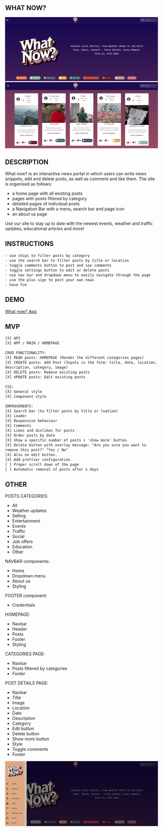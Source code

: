 ## WHAT NOW?

<img src="./public/capture1.png" alt="website capture"/>
<img src="./public/capture2.png" alt="website capture"/>

## DESCRIPTION

What now? is an interactive news portal in which users can write news snippets, edit and delete posts, as well as comment and like them. The site is organised as follows:

- a home page with all existing posts
- pages with posts filtered by category
- detailed pages of individual posts
- a Navigation Bar with a menu, search bar and page icon
- an about us page

Use our site to stay up to date with the newest events, weather and traffic updates, educational articles and more!

## INSTRUCTIONS 

    - use chips to filter posts by category
    - use the search bar to filter posts by title or location
    - toggle comments button to post and see comments
    - toggle settings button to edit or delete posts
    - use nav bar and dropdown menu to easily navigate through the page
    - use the plus sign to post your own news
    - have fun

## DEMO

[What now? App](https://what-now-news.netlify.app/)

## MVP

    [X] API
    [X] APP / MAIN / HOMEPAGE

    CRUD FUNCTIONALITY:
    [X] READ posts: HOMEPAGE (Render the different categories pages)
    [X] CREATE posts: Add Post (Inputs in the form: title, date, location, description, category, image)
    [X] DELETE posts: Remove existing posts
    [X] UPDATE posts: Edit existing posts

    CSS:
    [X] General style
    [X] Component style

    IMPROVEMENTS:
    [X] Search bar (to filter posts by title or loation)
    [X] Loader
    [X] Responsive behaviour
    [X] Comments
    [X] Likes and dislikes for posts
    [X] Order posts by date
    [X] Show a specific number of posts + 'show more' button
    [X] Delete button with overlay message: "Are you sure you want to remove this post?" "Yes / No"
    [X] Also on edit button.
    [X] Add prettier configuration
    [ ] Proper scroll down of the page
    [ ] Automatic removal of posts after x days


## OTHER

POSTS CATEGORIES:
- All
- Weather updates
- Selling
- Entertainment
- Events
- Traffic
- Social
- Job offers
- Education
- Other

NAVBAR components:
- Home
- Dropdown menu
- About us
- Styling

FOOTER component:
- Credentials

HOMEPAGE:
- Navbar
- Header
- Posts
- Footer
- Styling

CATEGORIES PAGE:
- Navbar
- Posts filtered by categories
- Footer

POST DETAILS PAGE:
- Navbar
- Title 
- Image 
- Location 
- Date 
- Description 
- Category
- Edit button 
- Delete button 
- Show more button 
- Style 
- Toggle comments
- Footer

<img src="./public/capture3.png" alt="website capture"/>
